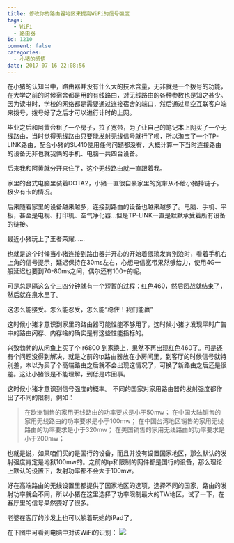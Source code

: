 ```yaml
---
title: 修改你的路由器地区来提高WiFi的信号强度
tags:
  - WiFi
  - 路由器
id: 1210
comment: false
categories:
  - 小猪的感悟
date: 2017-07-16 22:08:56
---
```


在小猪的认知当中，路由器并没有什么大的技术含量，无非就是一个拨号的功能，在大学之前的时候宿舍都是用的有线路由，对无线路由的各种参数也是知之甚少。因为读书时，学校的网络都是需要通过连接宿舍的端口，然后通过星空互联客户端来拨号，拨号好了之后才可以进行计时的上网。

<!-- more -->


毕业之后和阿黄合租了一个房子，拉了宽带，为了让自己的笔记本上网买了一个无线路由，当时觉得无线路由只要能发射无线信号就行了呗，所以淘宝了一个TP-LINK路由，配合小猪的SL410使用任何问题都没有，大概计算一下当时连接路由的设备无非也就我俩的手机、电脑一共四台设备。

后来我和阿黄就分开来住了，这个无线路由就一直跟着我。

家里的台式电脑里装着DOTA2，小猪一直很自豪家里的宽带从不给小猪掉链子。极少有卡的情况。

后来随着家里的设备越来越多，连接到路由的设备也越来越多了。电脑、手机、平板，甚至是电视、打印机、空气净化器…但是TP-LINK一直是默默承受着所有设备的链接。

最近小猪玩上了王者荣耀……

也就是这个时候当小猪连接到路由器并开心的开始着猥琐发育别浪时，看着手机右上角的信号提示，延迟保持在30ms左右，心想电信宽带果然够给力，使用4G一般延迟也要到70-80ms之间，偶尔还有100+的呢。

可是总是隔这么个三四分钟就有一个短暂的过程：红色460，然后团战就结束了，然后就在泉水里了。

这怎么能接受。怎么能忍受，怎么能“稳住！我们能赢”

这时候小猪才意识到家里的路由器可能性能不够用了，这时候小猪才发现平时广告中的路由闪存、内存啥的确实是有这些性能指标的。

兴致勃勃的从闲鱼上买了个    r6800 到家换上，果然不再出现红色460了。可是还有个问题没得到解决，就是之前的tp路由器放在小房间里，到客厅的时候信号就特别差，本以为买了个高端路由之后就不会出现这情况了，可换了新路由之后还是很差。这让小猪很是不能理解，到低是咋回事。

这时候小猪才意识到信号强度的概率。
不同的国家对家用路由器的发射强度都作出了不同的限制，例如：

> 在欧洲销售的家用无线路由的功率要求是小于50mw；
>   在中国大陆销售的家用无线路由的功率要求是小于100mw；
>   在中国台湾地区销售的家用无线路由的功率要求是小于320mw；
>   在美国销售的家用无线路由的功率要求是小于200mw；

也就是说，如果咱们买的是国行的设备，而且并没有设置国家地区，那么默认的发射强度肯定是地狱100mw的。之前的tp和限制的网件都是国行的设备，那么理论上默认的设置下，发射功率都不会大于100mw。

好在高端路由的无线设置里都提供了国家地区的选项，选择不同的国家，路由的发射功率就会不同，所以小猪在这里选择了功率限制最大的TW地区，试了一下，在客厅里的信号果然要好了很多。

老婆在客厅的沙发上也可以躺着玩她的iPad了。

在下图中可看到电脑中对该WiFi的识别：
![](http://wx2.sinaimg.cn/mw690/88e12591gy1fhm2sg2vrwj20fs0pswk9.jpg)